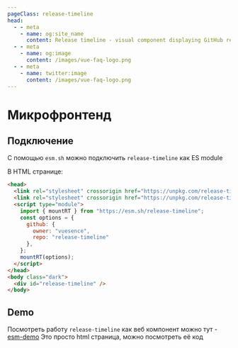 ```yaml
---
pageClass: release-timeline
head:
  - - meta
    - name: og:site_name
      content: Release timeline - visual component displaying GitHub release timeline
  - - meta
    - name: og:image
      content: /images/vue-faq-logo.png
  - - meta
    - name: twitter:image
      content: /images/vue-faq-logo.png
---
```


# Микрофронтенд

## Подключение

С помощью `esm.sh` можно подключить `release-timeline` как ES module

В HTML странице:

```html
<head>
  <link rel="stylesheet" crossorigin href="https://unpkg.com/release-timeline/dist/style.css">
  <link rel="stylesheet" crossorigin href="https://unpkg.com/release-timeline/dist/animated-background.css">
  <script type="module">
    import { mountRT } from "https://esm.sh/release-timeline";
    const options = {
      github: {
        owner: "vuesence",
        repo: "release-timeline"
      },
    };
    mountRT(options);
  </script>
</head>
<body class="dark">
  <div id="release-timeline" />
</body>
```
## Demo

Посмотреть работу `release-timeline` как веб компонент можно тут - <a target="_blank" href="https://unpkg.com/release-timeline/dist/esm-demo.html">esm-demo</a>
Это просто html страница, можно посмотреть её код
